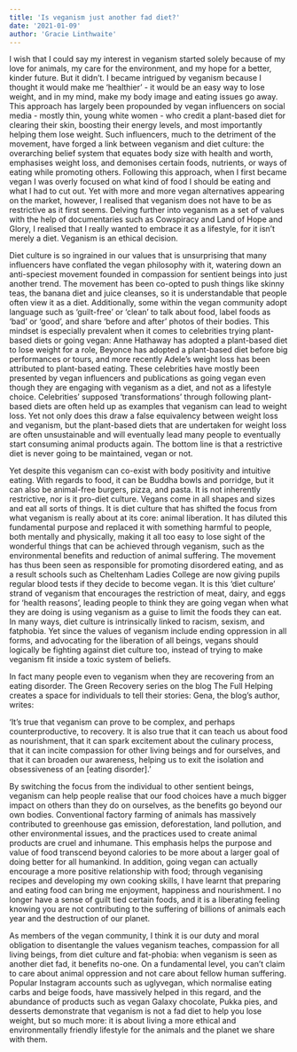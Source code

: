 ```yaml
---
title: 'Is veganism just another fad diet?'
date: '2021-01-09'
author: 'Gracie Linthwaite'
---
```


I wish that I could say my interest in veganism started solely because of my love for animals, my care for the environment, and my hope for a better, kinder future. But it didn’t. I became intrigued by veganism because I thought it would make me ‘healthier’ - it would be an easy way to lose weight, and in my mind, make my body image and eating issues go away. This approach has largely been propounded by vegan influencers on social media - mostly thin, young white women - who credit a plant-based diet for clearing their skin, boosting their energy levels, and most importantly helping them lose weight. Such influencers, much to the detriment of the movement, have forged a link between veganism and diet culture: the overarching belief system that equates body size with health and worth, emphasises weight loss, and demonises certain foods, nutrients, or ways of eating while promoting others. Following this approach, when I first became vegan I was overly focused on what kind of food I should be eating and what I had to cut out. Yet with more and more vegan alternatives appearing on the market, however, I realised that veganism does not have to be as restrictive as it first seems. Delving further into veganism as a set of values with the help of documentaries such as Cowspiracy and Land of Hope and Glory, I realised that I really wanted to embrace it as a lifestyle, for it isn’t merely a diet. Veganism is an ethical decision. 

Diet culture is so ingrained in our values that is unsurprising that many influencers have conflated the vegan philosophy with it, watering down an anti-speciest movement founded in compassion for sentient beings into just another trend. The movement has been co-opted to push things like skinny teas, the banana diet and juice cleanses, so it is understandable that people often view it as a diet. Additionally, some within the vegan community adopt language such as ‘guilt-free’ or ‘clean’ to talk about food, label foods as ‘bad’ or ‘good’, and share ‘before and after’ photos of their bodies. This mindset is especially prevalent when it comes to celebrities trying plant-based diets or going vegan: Anne Hathaway has adopted a plant-based diet to lose weight for a role, Beyonce has adopted a plant-based diet before big performances or tours, and more recently Adele’s weight loss has been attributed to plant-based eating. These celebrities have mostly been presented by vegan influencers and publications as going vegan even though they are engaging with veganism as a diet, and not as a lifestyle choice. Celebrities’ supposed ‘transformations’ through following plant-based diets are often held up as examples that veganism can lead to weight loss. Yet not only does this draw a false equivalency between weight loss and veganism, but the plant-based diets that are undertaken for weight loss are often unsustainable and will eventually lead many people to eventually start consuming animal products again. The bottom line is that a restrictive diet is never going to be maintained, vegan or not. 

Yet despite this veganism can co-exist with body positivity and intuitive eating. With regards to food, it can be Buddha bowls and porridge, but it can also be animal-free burgers, pizza, and pasta. It is not inherently restrictive, nor is it pro-diet culture. Vegans come in all shapes and sizes and eat all sorts of things. It is diet culture that has shifted the focus from what veganism is really about at its core: animal liberation. It has diluted this fundamental purpose and replaced it with something harmful to people, both mentally and physically, making it all too easy to lose sight of the wonderful things that can be achieved through veganism, such as the environmental benefits and reduction of animal suffering. The movement has thus been seen as responsible for promoting disordered eating, and as a result schools such as Cheltenham Ladies College are now giving pupils regular blood tests if they decide to become vegan. It is this ‘diet culture’ strand of veganism that encourages the restriction of meat, dairy, and eggs for ‘health reasons’, leading people to think they are going vegan when what they are doing is using veganism as a guise to limit the foods they can eat. In many ways, diet culture is intrinsically linked to racism, sexism, and fatphobia. Yet since the values of veganism include ending oppression in all forms, and advocating for the liberation of all beings, vegans should logically be fighting against diet culture too, instead of trying to make veganism fit inside a toxic system of beliefs. 

In fact many people even to veganism when they are recovering from an eating disorder. The Green Recovery series on the blog The Full Helping creates a space for individuals to tell their stories: Gena, the blog’s author, writes: 

‘It’s true that veganism can prove to be complex, and perhaps counterproductive, to recovery. It is also true that it can teach us about food as nourishment, that it can spark excitement about the culinary process, that it can incite compassion for other living beings and for ourselves, and that it can broaden our awareness, helping us to exit the isolation and obsessiveness of an [eating disorder].’ 

By switching the focus from the individual to other sentient beings, veganism can help people realise that our food choices have a much bigger impact on others than they do on ourselves, as the benefits go beyond our own bodies. Conventional factory farming of animals has massively contributed to greenhouse gas emission, deforestation, land pollution, and other environmental issues, and the practices used to create animal products are cruel and inhumane. This emphasis helps the purpose and value of food transcend beyond calories to be more about a larger goal of doing better for all humankind. In addition, going vegan can actually encourage a more positive relationship with food; through veganising recipes and developing my own cooking skills, I have learnt that preparing and eating food can bring me enjoyment, happiness and nourishment. I no longer have a sense of guilt tied certain foods, and it is a liberating feeling knowing you are not contributing to the suffering of billions of animals each year and the destruction of our planet. 

As members of the vegan community, I think it is our duty and moral obligation to disentangle the values veganism teaches, compassion for all living beings, from diet culture and fat-phobia: when veganism is seen as another diet fad, it benefits no-one. On a fundamental level, you can’t claim to care about animal oppression and not care about fellow human suffering. Popular Instagram accounts such as uglyvegan, which normalise eating carbs and beige foods, have massively helped in this regard, and the abundance of products such as vegan Galaxy chocolate, Pukka pies, and desserts demonstrate that veganism is not a fad diet to help you lose weight, but so much more: it is about living a more ethical and environmentally friendly lifestyle for the animals and the planet we share with them.
